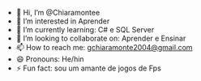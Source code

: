 - 👋 Hi, I’m @Chiaramontee
- 👀 I’m interested in Aprender
- 🌱 I’m currently learning: C# e SQL Server
- 💞️ I’m looking to collaborate on: Aprender e Ensinar 
- 📫 How to reach me: gchiaramonte2004@gmail.com
- 😄 Pronouns: He/hin
- ⚡ Fun fact: sou um amante de jogos de Fps

<!---
Chiaramontee/Chiaramontee is a ✨ special ✨ repository because its `README.md` (this file) appears on your GitHub profile.
You can click the Preview link to take a look at your changes.
--->
